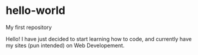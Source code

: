 # hello-world
My first repository

Hello!
I have just decided to start learning how to code, and currently have my sites (pun intended) on Web Developement.
